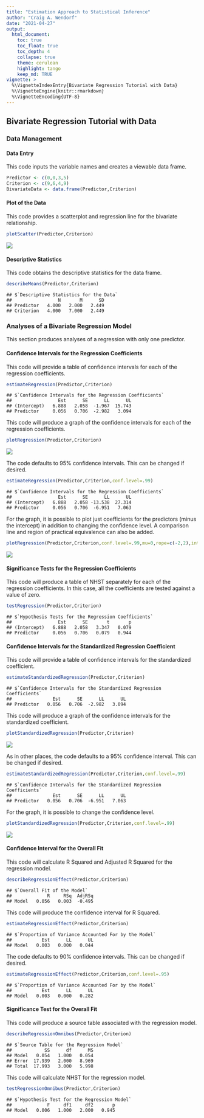```yaml
---
title: "Estimation Approach to Statistical Inference"
author: "Craig A. Wendorf"
date: "2021-04-27"
output:
  html_document:
    toc: true
    toc_float: true
    toc_depth: 4
    collapse: true
    theme: cerulean
    highlight: tango
    keep_md: TRUE
vignette: >
  %\VignetteIndexEntry{Bivariate Regression Tutorial with Data}
  %\VignetteEngine{knitr::rmarkdown}
  %\VignetteEncoding{UTF-8}
---
```






## Bivariate Regression Tutorial with Data

### Data Management

#### Data Entry

This code inputs the variable names and creates a viewable data frame.

```r
Predictor <- c(0,0,3,5)
Criterion <- c(9,6,4,9)
BivariateData <- data.frame(Predictor,Criterion)
```

#### Plot of the Data

This code provides a scatterplot and regression line for the bivariate relationship.

```r
plotScatter(Predictor,Criterion)
```

![](figures/Regression-Scatter-1.png)<!-- -->

#### Descriptive Statistics

This code obtains the descriptive statistics for the data frame.

```r
describeMeans(Predictor,Criterion)
```

```
## $`Descriptive Statistics for the Data`
##                 N       M      SD
## Predictor   4.000   2.000   2.449
## Criterion   4.000   7.000   2.449
```

### Analyses of a Bivariate Regression Model

This section produces analyses of a regression with only one predictor.

#### Confidence Intervals for the Regression Coefficients

This code will provide a table of confidence intervals for each of the regression coefficients.

```r
estimateRegression(Predictor,Criterion)
```

```
## $`Confidence Intervals for the Regression Coefficients`
##                 Est      SE      LL      UL
## (Intercept)   6.888   2.058  -1.967  15.743
## Predictor     0.056   0.706  -2.982   3.094
```

This code will produce a graph of the confidence intervals for each of the regression coefficients.

```r
plotRegression(Predictor,Criterion)
```

![](figures/Regression-BivariateA-1.png)<!-- -->

The code defaults to 95% confidence intervals. This can be changed if desired.

```r
estimateRegression(Predictor,Criterion,conf.level=.99)
```

```
## $`Confidence Intervals for the Regression Coefficients`
##                 Est      SE      LL      UL
## (Intercept)   6.888   2.058 -13.538  27.314
## Predictor     0.056   0.706  -6.951   7.063
```

For the graph, it is possible to plot just coefficients for the predictors (minus the intercept) in addition to changing the confidence level. A comparison line and region of practical equivalence can also be added.

```r
plotRegression(Predictor,Criterion,conf.level=.99,mu=0,rope=c(-2,2),intercept=FALSE)
```

![](figures/Regression-BivariateB-1.png)<!-- -->

#### Significance Tests for the Regression Coefficients

This code will produce a table of NHST separately for each of the regression coefficients. In this case, all the coefficients are tested against a value of zero.

```r
testRegression(Predictor,Criterion)
```

```
## $`Hypothesis Tests for the Regression Coefficients`
##                 Est      SE       t       p
## (Intercept)   6.888   2.058   3.347   0.079
## Predictor     0.056   0.706   0.079   0.944
```

#### Confidence Intervals for the Standardized Regression Coefficient

This code will provide a table of confidence intervals for the standardized coefficient.

```r
estimateStandardizedRegression(Predictor,Criterion)
```

```
## $`Confidence Intervals for the Standardized Regression Coefficients`
##               Est      SE      LL      UL
## Predictor   0.056   0.706  -2.982   3.094
```

This code will produce a graph of the confidence intervals for the standardized coefficient.

```r
plotStandardizedRegression(Predictor,Criterion)
```

![](figures/Regression-BivariateStandardA-1.png)<!-- -->

As in other places, the code defaults to a 95% confidence interval. This can be changed if desired.

```r
estimateStandardizedRegression(Predictor,Criterion,conf.level=.99)
```

```
## $`Confidence Intervals for the Standardized Regression Coefficients`
##               Est      SE      LL      UL
## Predictor   0.056   0.706  -6.951   7.063
```

For the graph, it is possible to change the confidence level.

```r
plotStandardizedRegression(Predictor,Criterion,conf.level=.99)
```

![](figures/Regression-BivariateStandardB-1.png)<!-- -->

#### Confidence Interval for the Overall Fit

This code will calculate R Squared and Adjusted R Squared for the regression model.

```r
describeRegressionEffect(Predictor,Criterion)
```

```
## $`Overall Fit of the Model`
##             R     RSq  AdjRSq
## Model   0.056   0.003  -0.495
```

This code will produce the confidence interval for R Squared.

```r
estimateRegressionEffect(Predictor,Criterion)
```

```
## $`Proportion of Variance Accounted For by the Model`
##           Est      LL      UL
## Model   0.003   0.000   0.044
```

The code defaults to 90% confidence intervals. This can be changed if desired.

```r
estimateRegressionEffect(Predictor,Criterion,conf.level=.95)
```

```
## $`Proportion of Variance Accounted For by the Model`
##           Est      LL      UL
## Model   0.003   0.000   0.282
```

#### Significance Test for the Overall Fit

This code will produce a source table associated with the regression model.

```r
describeRegressionOmnibus(Predictor,Criterion)
```

```
## $`Source Table for the Regression Model`
##            SS      df      MS
## Model   0.054   1.000   0.054
## Error  17.939   2.000   8.969
## Total  17.993   3.000   5.998
```

This code will calculate NHST for the regression model.

```r
testRegressionOmnibus(Predictor,Criterion)
```

```
## $`Hypothesis Test for the Regression Model`
##             F     df1     df2       p
## Model   0.006   1.000   2.000   0.945
```

